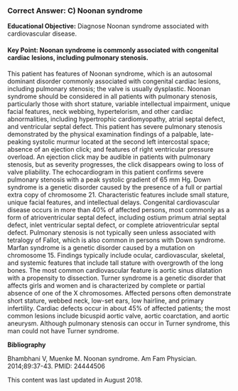 
### Correct Answer: C) Noonan syndrome 

**Educational Objective:** Diagnose Noonan syndrome associated with cardiovascular disease.

#### **Key Point:** Noonan syndrome is commonly associated with congenital cardiac lesions, including pulmonary stenosis.

This patient has features of Noonan syndrome, which is an autosomal dominant disorder commonly associated with congenital cardiac lesions, including pulmonary stenosis; the valve is usually dysplastic. Noonan syndrome should be considered in all patients with pulmonary stenosis, particularly those with short stature, variable intellectual impairment, unique facial features, neck webbing, hypertelorism, and other cardiac abnormalities, including hypertrophic cardiomyopathy, atrial septal defect, and ventricular septal defect. This patient has severe pulmonary stenosis demonstrated by the physical examination findings of a palpable, late-peaking systolic murmur located at the second left intercostal space; absence of an ejection click; and features of right ventricular pressure overload. An ejection click may be audible in patients with pulmonary stenosis, but as severity progresses, the click disappears owing to loss of valve pliability. The echocardiogram in this patient confirms severe pulmonary stenosis with a peak systolic gradient of 65 mm Hg.
Down syndrome is a genetic disorder caused by the presence of a full or partial extra copy of chromosome 21. Characteristic features include small stature, unique facial features, and intellectual delays. Congenital cardiovascular disease occurs in more than 40% of affected persons, most commonly as a form of atrioventricular septal defect, including ostium primum atrial septal defect, inlet ventricular septal defect, or complete atrioventricular septal defect. Pulmonary stenosis is not typically seen unless associated with tetralogy of Fallot, which is also common in persons with Down syndrome.
Marfan syndrome is a genetic disorder caused by a mutation on chromosome 15. Findings typically include ocular, cardiovascular, skeletal, and systemic features that include tall stature with overgrowth of the long bones. The most common cardiovascular feature is aortic sinus dilatation with a propensity to dissection.
Turner syndrome is a genetic disorder that affects girls and women and is characterized by complete or partial absence of one of the X chromosomes. Affected persons often demonstrate short stature, webbed neck, low-set ears, low hairline, and primary infertility. Cardiac defects occur in about 45% of affected patients; the most common lesions include bicuspid aortic valve, aortic coarctation, and aortic aneurysm. Although pulmonary stenosis can occur in Turner syndrome, this man could not have Turner syndrome.

**Bibliography**

Bhambhani V, Muenke M. Noonan syndrome. Am Fam Physician. 2014;89:37-43. PMID: 24444506

This content was last updated in August 2018.